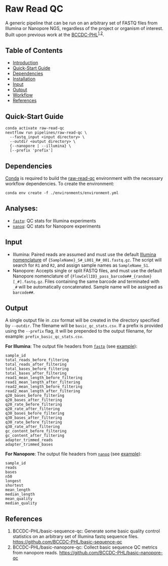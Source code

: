 # Raw Read QC

A generic pipeline that can be run on an arbitrary set of FASTQ files from Illumina or Nanopore NGS, regardless of the project or organism of interest. Built upon previous work at the [BCCDC-PHL](http://www.bccdc.ca/)<sup>[1](#references),[2](#references)</sup>.

## Table of Contents

- [Introduction](#introduction)
- [Quick-Start Guide](#quick-start%guide)
- [Dependencies](#dependencies)
- [Installation](#installation)
- [Input](#input)
- [Output](#output)
- [Workflow](#workflow)
- [References](#references)

## Quick-Start Guide

```
conda activate raw-read-qc
nextflow run pipelines/raw-read-qc \
  --fastq_input <input directory> \
  --outdir <output directory> \
  {--nanopore | --illumina} \
  [--prefix 'prefix']
```

## Dependencies

[Conda](https://conda.io/projects/conda/en/latest/user-guide/install/index.html) is required to build the [raw-read-qc](/environments/environment.yml) environment with the necessary workflow dependencies. To create the environment:
```
conda env create -f ./environments/environment.yml
```

## Analyses:
* [`fastp`](https://github.com/OpenGene/fastp): QC stats for Illumina experiments
* [`nanoq`](https://github.com/esteinig/nanoq): QC stats for Nanopore experiments

## Input
- Illumina: Paired reads are assumed and must use the default [Illumina nomenclature](https://support.illumina.com/help/BaseSpace_OLH_009008/Content/Source/Informatics/BS/NamingConvention_FASTQ-files-swBS.htm#) of `{SampleName}_S#_L001_R#_001.fastq.gz`. The script will search for `R1` and `R2`, and assign sample names as `SampleName_S1`.
- Nanopore: Accepts single or split FASTQ files, and must use the default Nanopore nomenclature of `{FlowCellID}_pass_barcode##_{random}[_#].fastq.gz`. Files containing the same barcode and terminated with `_#` will be automatically concatenated. Sample name will be assigned as `barcode##`.

## Output
A single output file in .csv format will be created in the directory specified by `--outdir`. The filename will be `basic_qc_stats.csv`.
If a prefix is provided using the `--prefix` flag, it will be prepended to the output filename, for example: `prefix_basic_qc_stats.csv`.

**For Illumina**: The output file headers from [`fastp`](https://github.com/OpenGene/fastp) (see [example](/examples/illumina_basic_qc_stats.csv)):

```
sample_id
total_reads_before_filtering
total_reads_after_filtering
total_bases_before_filtering
total_bases_after_filtering
read1_mean_length_before_filtering
read1_mean_length_after_filtering
read2_mean_length_before_filtering
read2_mean_length_after_filtering
q20_bases_before_filtering
q20_bases_after_filtering
q20_rate_before_filtering
q20_rate_after_filtering
q30_bases_before_filtering
q30_bases_after_filtering
q30_rate_before_filtering
q30_rate_after_filtering
gc_content_before_filtering
gc_content_after_filtering
adapter_trimmed_reads
adapter_trimmed_bases
```

**For Nanopore**: The output file headers from [`nanoq`](https://github.com/esteinig/nanoq) (see [example](/examples/nanopore_basic_qc_stats.csv)):

```
sample_id
reads
bases
n50
longest
shortest
mean_length
median_length
mean_quality
median_quality
```

## References
1. BCCDC-PHL/basic-sequence-qc: Generate some basic quality control statistics on an arbitrary set of Illumina fastq sequence files. https://github.com/BCCDC-PHL/basic-sequence-qc 
2. BCCDC-PHL/basic-nanopore-qc: Collect basic sequence QC metrics from nanopore reads. https://github.com/BCCDC-PHL/basic-nanopore-qc



